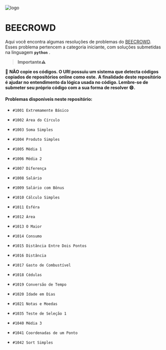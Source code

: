 ![logo](https://user-images.githubusercontent.com/82355865/147989422-15a86138-8b0d-4aea-a3c2-1715be570d41.jpg)
# BEECROWD
Aqui você encontra algumas resoluções de problemas do [BEECROWD](https://www.beecrowd.com.br/judge/pt/login). Esses problema pertencem a categoria iniciante, com soluções submetidas na linguagem <b>`python`</b> .

>  <b> Importante⚠️ </b>

🚫 **NÃO copie os códigos. O URI possuiu um sistema que detecta códigos copiados de repositórios online como este.**
**A finalidade deste repositório é ajudar no entendimento da lógica usada no código. Lembre-se de submeter seu próprio código com a sua forma de resolver :smile:.**

#### Problemas disponíveis neste repositório:
*     #1001 Extremamente Básico 
*     #1002 Área do Círculo
*     #1003 Soma Simples
*     #1004 Produto Simples
*     #1005 Média 1
*     #1006 Média 2
*     #1007 Diferença
*     #1008 Salário
*     #1009 Salário com Bônus
*     #1010 Cálculo Simples
*     #1011 Esféra
*     #1012 Área
*     #1013 O Maior
*     #1014 Consumo
*     #1015 Distância Entre Dois Pontos
*     #1016 Distância
*     #1017 Gasto de Combustível
*     #1018 Cédulas
*     #1019 Conversão de Tempo
*     #1020 Idade em Dias
*     #1021 Notas e Moedas
*     #1035 Teste de Seleção 1
*	  #1040 Média 3
* 	  #1041 Coordenadas de um Ponto 
* 	  #1042 Sort Simples


